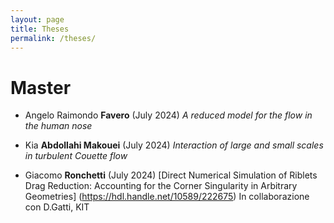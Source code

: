 ```yaml
---
layout: page
title: Theses
permalink: /theses/
---
```


# Master 

- Angelo Raimondo **Favero** (July 2024)
*A reduced model for the flow in the human nose*

- Kia **Abdollahi Makouei** (July 2024)
*Interaction of large and small scales in turbulent Couette flow*

- Giacomo **Ronchetti** (July 2024)
[Direct Numerical Simulation of Riblets Drag Reduction: Accounting for the Corner Singularity in Arbitrary Geometries]
(https://hdl.handle.net/10589/222675)
In collaborazione con D.Gatti, KIT




